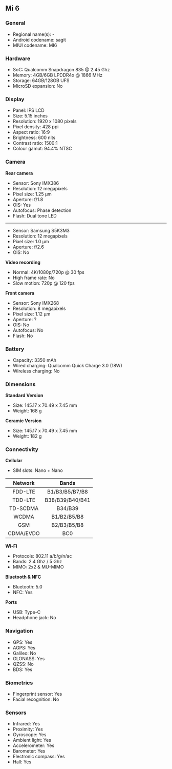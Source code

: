 ## Mi 6

### General

* Regional name(s): -
* Android codename: sagit
* MIUI codename: MI6

### Hardware

* SoC: Qualcomm Snapdragon 835 @ 2.45 Ghz
* Memory: 4GB/6GB LPDDR4x @ 1866 MHz
* Storage: 64GB/128GB UFS
* MicroSD expansion: No

### Display

* Panel: IPS LCD
* Size: 5.15 inches
* Resolution: 1920 x 1080 pixels
* Pixel density: 428 ppi
* Aspect ratio: 16:9
* Brightness: 600 nits
* Contrast ratio: 1500:1
* Colour gamut: 94.4% NTSC

### Camera

**Rear camera**

* Sensor: Sony IMX386
* Resolution: 12 megapixels
* Pixel size: 1.25 µm
* Aperture: f/1.8
* OIS: Yes
* Autofocus: Phase detection
* Flash: Dual tone LED

---

* Sensor: Samsung S5K3M3
* Resolution: 12 megapixels
* Pixel size: 1.0 µm
* Aperture: f/2.6
* OIS: No

**Video recording**

* Normal: 4K/1080p/720p @ 30 fps
* High frame rate: No
* Slow motion: 720p @ 120 fps

**Front camera**

* Sensor: Sony IMX268
* Resolution: 8 megapixels
* Pixel size: 1.12 µm
* Aperture: ?
* OIS: No
* Autofocus: No
* Flash: No

### Battery

* Capacity: 3350 mAh
* Wired charging: Qualcomm Quick Charge 3.0 (18W)
* Wireless charging: No

### Dimensions

**Standard Version**

* Size: 145.17 x 70.49 x 7.45 mm
* Weight: 168 g

**Ceramic Version**

* Size: 145.17 x 70.49 x 7.45 mm
* Weight: 182 g

### Connectivity

**Cellular**

* SIM slots: Nano + Nano

|  Network  | Bands |
|:---------:|:---------------:|
|  FDD-LTE  |  B1/B3/B5/B7/B8 |
|   TDD-LTE  | B38/B39/B40/B41 |
|  TD-SCDMA |     B34/B39     |
|   WCDMA   |   B1/B2/B5/B8   |
|    GSM    |   B2/B3/B5/B8   |
| CDMA/EVDO |       BC0       |

**Wi-Fi**

* Protocols: 802.11 a/b/g/n/ac
* Bands: 2.4 Ghz / 5 Ghz
* MIMO: 2x2 & MU-MIMO

**Bluetooth & NFC**

* Bluetooth: 5.0 
* NFC: Yes

**Ports**

* USB: Type-C
* Headphone jack: No

### Navigation

* GPS: Yes
* AGPS: Yes
* Galileo: No
* GLONASS: Yes
* QZSS: No
* BDS: Yes

### Biometrics

* Fingerprint sensor: Yes
* Facial recognition: No

### Sensors

* Infrared: Yes
* Proximity: Yes
* Gyroscope: Yes
* Ambient light: Yes
* Accelerometer: Yes
* Barometer: Yes
* Electronic compass: Yes
* Hall: Yes